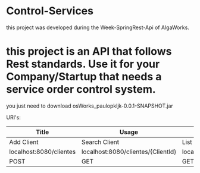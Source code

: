 # Control-Services
this project was developed during the Week-SpringRest-Api of AlgaWorks.

<h1>this project is an API that follows Rest standards. Use it for your Company/Startup that needs a service order control system.</h1>

<p>you just need to download osWorks_paulopkljk-0.0.1-SNAPSHOT.jar</p>

URI's:

<table>
    <thead>
        <th>Title</th>
        <th>Usage</th>
        <th>Method</th>
    </thead>
    <tbody>
        <tr>
            <td>Add Client</td>
            <td>Search Client</td>
            <td>List Client</td>
            <td>Update Client</td>
            <td>Delete Client</td>
        </tr>
        <tr>
            <td>localhost:8080/clientes</td>
            <td>localhost:8080/clientes/{ClientId}</td>
            <td>localhost:8080/clientes</td>
            <td>localhost:8080/clientes/{ClientId}</td>
            <td>localhost:8080/clientes/{ClientId}</td>
        </tr>
        <tr>
            <td>POST</td>
            <td>GET</td>
            <td>GET</td>
            <td>PUT</td>
            <td>DELETE</td>
        </tr>
    </tbody>
</table>